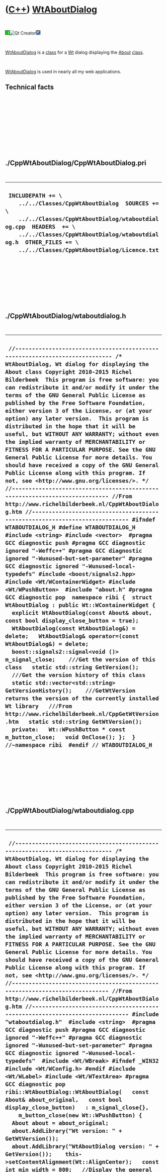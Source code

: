 
 

 

 

 

 

([C++](Cpp.md)) [WtAboutDialog](CppWtAboutDialog.md)
======================================================

 

![Wt](PicWt.png)![Qt
Creator](PicQtCreator.png)![Lubuntu](PicLubuntu.png)

 

[WtAboutDialog](CppWtAboutDialog.md) is a [class](CppClass.md) for a
[Wt](CppWt.md) dialog displaying the [About](CppAbout.md)
[class](CppClass.md).

 

[WtAboutDialog](CppWtAboutDialog.md) is used in nearly all my web
applications.

Technical facts
---------------

 

 

 

 

 

 

./CppWtAboutDialog/CppWtAboutDialog.pri
---------------------------------------

 

  --------------------------------------------------------------------------------------------------------------------------------------------------------------------------------------------------------------------------------------------------------------
  ` INCLUDEPATH += \     ../../Classes/CppWtAboutDialog  SOURCES += \     ../../Classes/CppWtAboutDialog/wtaboutdialog.cpp  HEADERS  += \     ../../Classes/CppWtAboutDialog/wtaboutdialog.h  OTHER_FILES += \     ../../Classes/CppWtAboutDialog/Licence.txt`
  --------------------------------------------------------------------------------------------------------------------------------------------------------------------------------------------------------------------------------------------------------------

 

 

 

 

 

./CppWtAboutDialog/wtaboutdialog.h
----------------------------------

 

  -------------------------------------------------------------------------------------------------------------------------------------------------------------------------------------------------------------------------------------------------------------------------------------------------------------------------------------------------------------------------------------------------------------------------------------------------------------------------------------------------------------------------------------------------------------------------------------------------------------------------------------------------------------------------------------------------------------------------------------------------------------------------------------------------------------------------------------------------------------------------------------------------------------------------------------------------------------------------------------------------------------------------------------------------------------------------------------------------------------------------------------------------------------------------------------------------------------------------------------------------------------------------------------------------------------------------------------------------------------------------------------------------------------------------------------------------------------------------------------------------------------------------------------------------------------------------------------------------------------------------------------------------------------------------------------------------------------------------------------------------------------------------------------------------------------------------------------------------------------------------------------------------------------------------------------------------------------------------------------------------------------------------------------------------------------------------------------------------------------------------------------------------------------------------------------------------------------------------------------------------------------------------------------------
  ` //--------------------------------------------------------------------------- /* WtAboutDialog, Wt dialog for displaying the About class Copyright 2010-2015 Richel Bilderbeek  This program is free software: you can redistribute it and/or modify it under the terms of the GNU General Public License as published by the Free Software Foundation, either version 3 of the License, or (at your option) any later version.  This program is distributed in the hope that it will be useful, but WITHOUT ANY WARRANTY; without even the implied warranty of MERCHANTABILITY or FITNESS FOR A PARTICULAR PURPOSE. See the GNU General Public License for more details. You should have received a copy of the GNU General Public License along with this program. If not, see <http://www.gnu.org/licenses/>. */ //--------------------------------------------------------------------------- //From http://www.richelbilderbeek.nl/CppWtAboutDialog.htm //--------------------------------------------------------------------------- #ifndef WTABOUTDIALOG_H #define WTABOUTDIALOG_H  #include <string> #include <vector>  #pragma GCC diagnostic push #pragma GCC diagnostic ignored "-Weffc++" #pragma GCC diagnostic ignored "-Wunused-but-set-parameter" #pragma GCC diagnostic ignored "-Wunused-local-typedefs" #include <boost/signals2.hpp>  #include <Wt/WContainerWidget> #include <Wt/WPushButton>  #include "about.h" #pragma GCC diagnostic pop  namespace ribi {  struct WtAboutDialog : public Wt::WContainerWidget {   explicit WtAboutDialog(const About& about, const bool display_close_button = true);   WtAboutDialog(const WtAboutDialog&) = delete;   WtAboutDialog& operator=(const WtAboutDialog&) = delete;    boost::signals2::signal<void ()> m_signal_close;    ///Get the version of this class   static std::string GetVersion();    ///Get the version history of this class   static std::vector<std::string> GetVersionHistory();    ///GetWtVersion returns the version of the currently installed Wt library   ///From http://www.richelbilderbeek.nl/CppGetWtVersion.htm   static std::string GetWtVersion();   private:   Wt::WPushButton * const m_button_close;   void OnClose(); };  } //~namespace ribi  #endif // WTABOUTDIALOG_H`
  -------------------------------------------------------------------------------------------------------------------------------------------------------------------------------------------------------------------------------------------------------------------------------------------------------------------------------------------------------------------------------------------------------------------------------------------------------------------------------------------------------------------------------------------------------------------------------------------------------------------------------------------------------------------------------------------------------------------------------------------------------------------------------------------------------------------------------------------------------------------------------------------------------------------------------------------------------------------------------------------------------------------------------------------------------------------------------------------------------------------------------------------------------------------------------------------------------------------------------------------------------------------------------------------------------------------------------------------------------------------------------------------------------------------------------------------------------------------------------------------------------------------------------------------------------------------------------------------------------------------------------------------------------------------------------------------------------------------------------------------------------------------------------------------------------------------------------------------------------------------------------------------------------------------------------------------------------------------------------------------------------------------------------------------------------------------------------------------------------------------------------------------------------------------------------------------------------------------------------------------------------------------------------------------

 

 

 

 

 

./CppWtAboutDialog/wtaboutdialog.cpp
------------------------------------

 

  -----------------------------------------------------------------------------------------------------------------------------------------------------------------------------------------------------------------------------------------------------------------------------------------------------------------------------------------------------------------------------------------------------------------------------------------------------------------------------------------------------------------------------------------------------------------------------------------------------------------------------------------------------------------------------------------------------------------------------------------------------------------------------------------------------------------------------------------------------------------------------------------------------------------------------------------------------------------------------------------------------------------------------------------------------------------------------------------------------------------------------------------------------------------------------------------------------------------------------------------------------------------------------------------------------------------------------------------------------------------------------------------------------------------------------------------------------------------------------------------------------------------------------------------------------------------------------------------------------------------------------------------------------------------------------------------------------------------------------------------------------------------------------------------------------------------------------------------------------------------------------------------------------------------------------------------------------------------------------------------------------------------------------------------------------------------------------------------------------------------------------------------------------------------------------------------------------------------------------------------------------------------------------------------------------------------------------------------------------------------------------------------------------------------------------------------------------------------------------------------------------------------------------------------------------------------------------------------------------------------------------------------------------------------------------------------------------------------------------------------------------------------------------------------------------------------------------------------------------------------------------------------------------------------------------------------------------------------------------------------------------------------------------------------------------------------------------------------------------------------------------------------------------------------------------------------------------------------------------------------------------------------------------------------------------------------------------------------------------------------------------------------------------------------------------------------------------------------------------------------------------------------------------------------------------------------------------------------------------------------------------------------------------------------------------------------------------------------------------------------------------------------------------------------------------------------------------------------------------------------------------------------------------------------------------------------------------------------------------------------------------------------------------------------------------------------------------------------------------------------------------------------------------------------------------------------------------------------------------------------------------------------------------------------------------------------------------------------------------------------------------------------------------------------------------------------------------------------------------------------------------------------------------------------------------------------------------------
  ` //--------------------------------------------------------------------------- /* WtAboutDialog, Wt dialog for displaying the About class Copyright 2010-2015 Richel Bilderbeek  This program is free software: you can redistribute it and/or modify it under the terms of the GNU General Public License as published by the Free Software Foundation, either version 3 of the License, or (at your option) any later version.  This program is distributed in the hope that it will be useful, but WITHOUT ANY WARRANTY; without even the implied warranty of MERCHANTABILITY or FITNESS FOR A PARTICULAR PURPOSE. See the GNU General Public License for more details. You should have received a copy of the GNU General Public License along with this program. If not, see <http://www.gnu.org/licenses/>. */ //--------------------------------------------------------------------------- //From http://www.richelbilderbeek.nl/CppWtAboutDialog.htm //--------------------------------------------------------------------------- #include "wtaboutdialog.h"  #include <string>  #pragma GCC diagnostic push #pragma GCC diagnostic ignored "-Weffc++" #pragma GCC diagnostic ignored "-Wunused-but-set-parameter" #pragma GCC diagnostic ignored "-Wunused-local-typedefs"  #include <Wt/WBreak> #ifndef _WIN32 #include <Wt/WConfig.h> #endif #include <Wt/WLabel> #include <Wt/WTextArea> #pragma GCC diagnostic pop  ribi::WtAboutDialog::WtAboutDialog(   const About& about_original,   const bool display_close_button)   : m_signal_close{},     m_button_close(new Wt::WPushButton) {   About about = about_original;   about.AddLibrary("Wt version: " + GetWtVersion());   about.AddLibrary("WtAboutDialog version: " + GetVersion());    this->setContentAlignment(Wt::AlignCenter);   const int min_width = 800;   //Display the general about text   {     const std::vector<std::string> v = about.CreateAboutText();     for(const auto s: v)     {       new Wt::WLabel(s.c_str(),this);       this->addWidget(new Wt::WBreak);     }   }   this->addWidget(new Wt::WBreak);   //Display the libraries used text   {     Wt::WTextArea * text = new Wt::WTextArea;     {       const std::vector<std::string> v = about.CreateLibrariesUsedText();       std::string s;       for(const auto t: v) {  s+=t; s+="\n"; }       text->setText(s);     }     text->setMinimumSize(min_width,100);     text->setReadOnly(true);     this->addWidget(text);   }   this->addWidget(new Wt::WBreak);   //Display the version history   {     Wt::WTextArea * text = new Wt::WTextArea;     {       const std::vector<std::string> v = about.CreateVersionHistory();       std::string s;       for(const auto t: v) {  s+=t; s+="\n"; }       text->setText(s);     }     text->setMinimumSize(min_width,100);     text->setReadOnly(true);     this->addWidget(text);   }   this->addWidget(new Wt::WBreak);   //Display the licence text   {     Wt::WTextArea * text = new Wt::WTextArea;     {       const std::vector<std::string> v = about.CreateLicenceText();       std::string s;       for(const auto t: v) {  s+=t; s+="\n"; }       text->setText(s);     }     text->setMinimumSize(min_width,100);     text->setReadOnly(true);     this->addWidget(text);   }   addWidget(new Wt::WBreak);   {     const std::string s       = std::string("Source code built at ")       + std::string(__DATE__)       + std::string(" ")       + std::string(__TIME__);     new Wt::WLabel(s.c_str(),this);      this->addWidget(new Wt::WBreak);   }    if (display_close_button)   {     this->addWidget(new Wt::WBreak);     this->addWidget(m_button_close);     m_button_close->setText("Close");     m_button_close->clicked().connect(       this,&ribi::WtAboutDialog::OnClose);   } }  std::string ribi::WtAboutDialog::GetVersion() {   return "1.5"; }  std::vector<std::string> ribi::WtAboutDialog::GetVersionHistory() {   return {     "2011-01-07: version 1.0: initial version",     "2011-04-10: version 1.1: displays version numbers of Wt and WtAboutDialog",     "2011-04-15: version 1.2: made displayal of Close button optional",     "2011-05-24: version 1.3: made all text areas read-only",     "2011-05-30: version 1.4: should build date and time",     "2011-06-26: version 1.5: added newline for displaying build date and time"   }; }  std::string ribi::WtAboutDialog::GetWtVersion() {   return WT_VERSION_STR; }  void ribi::WtAboutDialog::OnClose() {   //emit that this dialog closes   m_signal_close(); }`
  -----------------------------------------------------------------------------------------------------------------------------------------------------------------------------------------------------------------------------------------------------------------------------------------------------------------------------------------------------------------------------------------------------------------------------------------------------------------------------------------------------------------------------------------------------------------------------------------------------------------------------------------------------------------------------------------------------------------------------------------------------------------------------------------------------------------------------------------------------------------------------------------------------------------------------------------------------------------------------------------------------------------------------------------------------------------------------------------------------------------------------------------------------------------------------------------------------------------------------------------------------------------------------------------------------------------------------------------------------------------------------------------------------------------------------------------------------------------------------------------------------------------------------------------------------------------------------------------------------------------------------------------------------------------------------------------------------------------------------------------------------------------------------------------------------------------------------------------------------------------------------------------------------------------------------------------------------------------------------------------------------------------------------------------------------------------------------------------------------------------------------------------------------------------------------------------------------------------------------------------------------------------------------------------------------------------------------------------------------------------------------------------------------------------------------------------------------------------------------------------------------------------------------------------------------------------------------------------------------------------------------------------------------------------------------------------------------------------------------------------------------------------------------------------------------------------------------------------------------------------------------------------------------------------------------------------------------------------------------------------------------------------------------------------------------------------------------------------------------------------------------------------------------------------------------------------------------------------------------------------------------------------------------------------------------------------------------------------------------------------------------------------------------------------------------------------------------------------------------------------------------------------------------------------------------------------------------------------------------------------------------------------------------------------------------------------------------------------------------------------------------------------------------------------------------------------------------------------------------------------------------------------------------------------------------------------------------------------------------------------------------------------------------------------------------------------------------------------------------------------------------------------------------------------------------------------------------------------------------------------------------------------------------------------------------------------------------------------------------------------------------------------------------------------------------------------------------------------------------------------------------------------------------------------------------------------------------------

 

 

 

 

 

 

